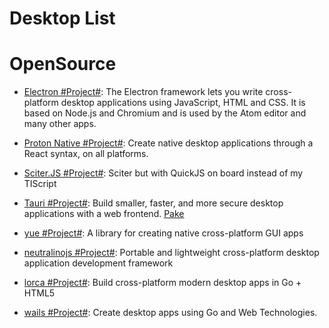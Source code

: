 # Desktop List

# OpenSource

- [Electron #Project#](https://github.com/electron/electron): The Electron framework lets you write cross-platform desktop applications using JavaScript, HTML and CSS. It is based on Node.js and Chromium and is used by the Atom editor and many other apps.

- [Proton Native #Project#](https://proton-native.js.org/#/): Create native desktop applications through a React syntax, on all platforms.

- [Sciter.JS #Project#](https://github.com/c-smile/sciter-js-sdk): Sciter but with QuickJS on board instead of my TIScript

- [Tauri #Project#](https://github.com/tauri-apps/tauri): Build smaller, faster, and more secure desktop applications with a web frontend. [Pake](https://github.com/tw93/Pake)

- [yue #Project#](https://github.com/yue/yue): A library for creating native cross-platform GUI apps

- [neutralinojs #Project#](https://github.com/neutralinojs/neutralinojs): Portable and lightweight cross-platform desktop application development framework

- [lorca #Project#](https://github.com/zserge/lorca): Build cross-platform modern desktop apps in Go + HTML5

- [wails #Project#](https://github.com/wailsapp/wails): Create desktop apps using Go and Web Technologies.
